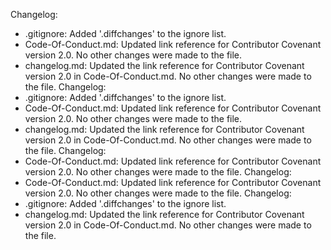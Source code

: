  Changelog:
- .gitignore: Added '.diffchanges' to the ignore list.
- Code-Of-Conduct.md: Updated link reference for Contributor Covenant version 2.0. No other changes were made to the file.
- changelog.md: Updated the link reference for Contributor Covenant version 2.0 in Code-Of-Conduct.md. No other changes were made to the file.
 Changelog:
- .gitignore: Added '.diffchanges' to the ignore list.
- Code-Of-Conduct.md: Updated link reference for Contributor Covenant version 2.0. No other changes were made to the file.
- changelog.md: Updated the link reference for Contributor Covenant version 2.0 in Code-Of-Conduct.md. No other changes were made to the file.
Changelog:
- Code-Of-Conduct.md: Updated link reference for Contributor Covenant version 2.0. No other changes were made to the file.
Changelog:
- Code-Of-Conduct.md: Updated link reference for Contributor Covenant version 2.0. No other changes were made to the file.
Changelog:
- .gitignore: Added '.diffchanges' to the ignore list.
- changelog.md: Updated the link reference for Contributor Covenant version 2.0 in Code-Of-Conduct.md. No other changes were made to the file.
